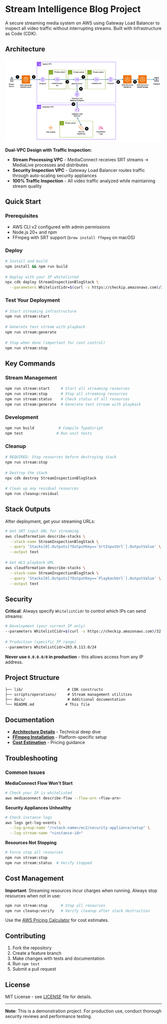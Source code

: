# Stream Intelligence Blog Project

A secure streaming media system on AWS using Gateway Load Balancer to inspect all video traffic without interrupting streams. Built with Infrastructure as Code (CDK).

## Architecture

![Reference architecture for streaming security solution.](/docs/traffic_flow_steps.png)

**Dual-VPC Design with Traffic Inspection:**
- **Stream Processing VPC** - MediaConnect receives SRT streams → MediaLive processes and distributes
- **Security Inspection VPC** - Gateway Load Balancer routes traffic through auto-scaling security appliances
- **100% Traffic Inspection** - All video traffic analyzed while maintaining stream quality

## Quick Start

### Prerequisites
- AWS CLI v2 configured with admin permissions
- Node.js 20+ and npm
- FFmpeg with SRT support (`brew install ffmpeg` on macOS)

### Deploy
```bash
# Install and build
npm install && npm run build

# Deploy with your IP whitelisted
npx cdk deploy StreamInspectionBlogStack \
  --parameters WhitelistCidr=$(curl -s https://checkip.amazonaws.com)/32
```

### Test Your Deployment
```bash
# Start streaming infrastructure
npm run stream:start

# Generate test stream with playback
npm run stream:generate

# Stop when done (important for cost control)
npm run stream:stop
```

## Key Commands

### Stream Management
```bash
npm run stream:start     # Start all streaming resources
npm run stream:stop      # Stop all streaming resources  
npm run stream:status    # Check status of all resources
npm run stream:generate  # Generate test stream with playback
```

### Development
```bash
npm run build           # Compile TypeScript
npm test               # Run unit tests
```

### Cleanup
```bash
# REQUIRED: Stop resources before destroying stack
npm run stream:stop

# Destroy the stack
npx cdk destroy StreamInspectionBlogStack

# Clean up any residual resources
npm run cleanup:residual
```

## Stack Outputs

After deployment, get your streaming URLs:

```bash
# Get SRT input URL for streaming
aws cloudformation describe-stacks \
  --stack-name StreamInspectionBlogStack \
  --query 'Stacks[0].Outputs[?OutputKey==`SrtInputUrl`].OutputValue' \
  --output text

# Get HLS playback URL
aws cloudformation describe-stacks \
  --stack-name StreamInspectionBlogStack \
  --query 'Stacks[0].Outputs[?OutputKey==`PlaybackUrl`].OutputValue' \
  --output text
```

## Security

**Critical**: Always specify `WhitelistCidr` to control which IPs can send streams:

```bash
# Development (your current IP only)
--parameters WhitelistCidr=$(curl -s https://checkip.amazonaws.com)/32

# Production (specific IP range)
--parameters WhitelistCidr=203.0.113.0/24
```

**Never use `0.0.0.0/0` in production** - this allows access from any IP address.

## Project Structure

```
├── lib/                    # CDK constructs
├── scripts/operations/     # Stream management utilities
├── docs/                   # Additional documentation
└── README.md              # This file
```

## Documentation

- **[Architecture Details](ARCHITECTURE.md)** - Technical deep dive
- **[FFmpeg Installation](docs/FFMPEG_INSTALLATION.md)** - Platform-specific setup
- **[Cost Estimation](docs/COST_ESTIMATION.md)** - Pricing guidance

## Troubleshooting

### Common Issues

**MediaConnect Flow Won't Start**
```bash
# Check your IP is whitelisted
aws mediaconnect describe-flow --flow-arn <flow-arn>
```

**Security Appliances Unhealthy**
```bash
# Check instance logs
aws logs get-log-events \
  --log-group-name "/<stack-name>/ec2/security-appliance/setup" \
  --log-stream-name "<instance-id>"
```

**Resources Not Stopping**
```bash
# Force stop all resources
npm run stream:stop
npm run stream:status  # Verify stopped
```

## Cost Management

**Important**: Streaming resources incur charges when running. Always stop resources when not in use:

```bash
npm run stream:stop      # Stop all resources
npm run cleanup:verify   # Verify cleanup after stack destruction
```

Use the [AWS Pricing Calculator](https://calculator.aws) for cost estimates.

## Contributing

1. Fork the repository
2. Create a feature branch
3. Make changes with tests and documentation
4. Run `npm test`
5. Submit a pull request

## License

MIT License - see [LICENSE](LICENSE) file for details.

---

**Note**: This is a demonstration project. For production use, conduct thorough security reviews and performance testing.
